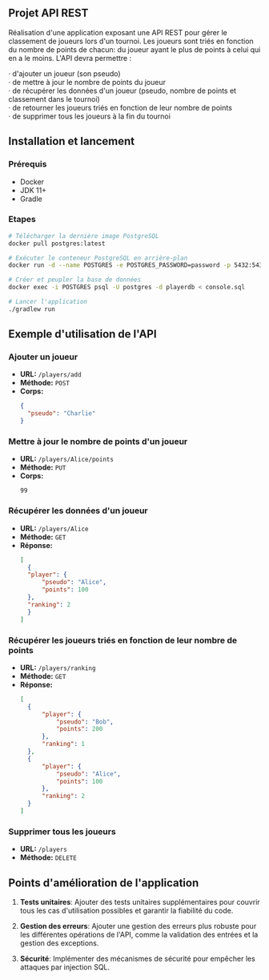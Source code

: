 ## Projet API REST

Réalisation d'une application exposant une API REST pour gérer le classement de joueurs lors d'un tournoi.
Les joueurs sont triés en fonction du nombre de points de chacun: du joueur ayant le plus de points à celui qui en a le moins.
L'API devra permettre :<br>

·           d'ajouter un joueur (son pseudo)<br>
·           de mettre à jour le nombre de points du joueur<br>
·           de récupérer les données d'un joueur (pseudo, nombre de points et classement dans le tournoi)<br>
·           de retourner les joueurs triés en fonction de leur nombre de points<br>
·           de supprimer tous les joueurs à la fin du tournoi<br>




## Installation et lancement

### Prérequis

- Docker
- JDK 11+
- Gradle

### Etapes

```bash
# Télécharger la dernière image PostgreSQL
docker pull postgres:latest

# Exécuter le conteneur PostgreSQL en arrière-plan
docker run -d --name POSTGRES -e POSTGRES_PASSWORD=password -p 5432:5432 postgres

# Créer et peupler la base de données
docker exec -i POSTGRES psql -U postgres -d playerdb < console.sql

# Lancer l'application
./gradlew run
```


## Exemple d'utilisation de l'API


### Ajouter un joueur
- **URL:** `/players/add`
- **Méthode:** `POST`
- **Corps:**
  ```json
  {
    "pseudo": "Charlie"
  }
  ```

### Mettre à jour le nombre de points d'un joueur
- **URL:** `/players/Alice/points`
- **Méthode:** `PUT`
- **Corps:**
  ```
  99
  ```

### Récupérer les données d'un joueur
- **URL:** `/players/Alice`
- **Méthode:** `GET`
- **Réponse:**
  ```json
  [
    {
    "player": {
        "pseudo": "Alice",
        "points": 100
    },
    "ranking": 2
    }
  ]
    ```

### Récupérer les joueurs triés en fonction de leur nombre de points
- **URL:** `/players/ranking`
- **Méthode:** `GET`
- **Réponse:**
  ```json
  [
    {
        "player": {
            "pseudo": "Bob",
            "points": 200
        },
        "ranking": 1
    },
    {
        "player": {
            "pseudo": "Alice",
            "points": 100
        },
        "ranking": 2
    }
  ]
    ```
  
### Supprimer tous les joueurs
- **URL:** `/players`
- **Méthode:** `DELETE`


## Points d'amélioration de l'application

1. **Tests unitaires**: Ajouter des tests unitaires supplémentaires pour couvrir tous les cas d'utilisation possibles et garantir la fiabilité du code.

2. **Gestion des erreurs**: Ajouter une gestion des erreurs plus robuste pour les différentes opérations de l'API, comme la validation des entrées et la gestion des exceptions.

3. **Sécurité**: Implémenter des mécanismes de sécurité pour empêcher les attaques par injection SQL.








